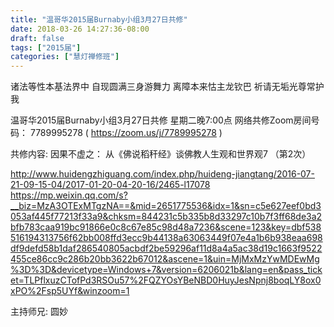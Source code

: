 ```yaml
---
title: "温哥华2015届Burnaby小组3月27日共修"
date: 2018-03-26 14:27:36-08:00
draft: false
tags: ["2015届"]
categories: ["慧灯禅修班"]
---
```

诸法等性本基法界中 自现圆满三身游舞力
离障本来怙主龙钦巴 祈请无垢光尊常护我

温哥华2015届Burnaby小组3月27日共修
星期二晚7:00点
网络共修Zoom房间号码： 7789995278 ( https://zoom.us/j/7789995278 )

共修内容:
因果不虚之：
从《佛说稻秆经》谈佛教人生观和世界观7 （第2次）

http://www.huidengzhiguang.com/index.php/huideng-jiangtang/2016-07-21-09-15-04/2017-01-20-04-20-16/2465-l17078
https://mp.weixin.qq.com/s?__biz=MzA3OTExMTgzNA==&mid=2651775536&idx=1&sn=c5e627eef0bd3053af445f77213f33a9&chksm=844231c5b335b8d33297c10b7f3ff68de3a2bfb783caa919bc91866e0c8c67e85c98d48a7236&scene=123&key=dbf538516194313756f62bb008ffd3ecc9b44138a63063449f07e4a1b6b938eaa698df9defd58b1daf286540805acbdf2be59296af11d8a4a5ac38d19c1663f9522455ce86cc9c286b20bb3622b67012&ascene=1&uin=MjMxMzYwMDEwMg%3D%3D&devicetype=Windows+7&version=6206021b&lang=en&pass_ticket=TLPflxuzCTofPd3RSOu57%2FQZYOsYBeNBD0HuyJesNpnj8boqLY8ox0xPO%2Fsp5UYf&winzoom=1

主持师兄: 圆妙
